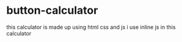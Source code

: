 # button-calculator
this calculator is made up using html css and js i use inline js in this calculator
